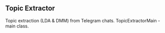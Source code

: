 ## Topic Extractor
Topic extraction (LDA & DMM) from Telegram chats.
TopicExtractorMain - main class.